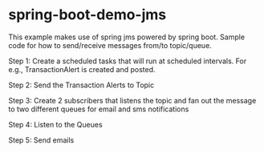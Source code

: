 # spring-boot-demo-jms

This example makes use of spring jms powered by spring boot. Sample code for how to send/receive messages from/to topic/queue. 

Step 1: Create a scheduled tasks that will run at scheduled intervals. For e.g., TransactionAlert is created and posted. 

Step 2: Send the Transaction Alerts to Topic

Step 3: Create 2 subscribers that listens the topic and fan out the message to two different queues for email and sms notifications

Step 4: Listen to the Queues

Step 5: Send emails

